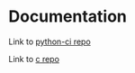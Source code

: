 # Documentation 
Link to [python-ci repo](https://github.com/laurelmcintyre/python-ci)

Link to [c repo](https://github.com/laurelmcintyre/c)
